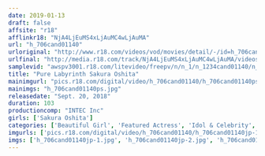 ```yaml
---
date: 2019-01-13
draft: false
affsite: "r18"
afflinkr18: "NjA4LjEuMS4xLjAuMC4wLjAuMA"
url: "h_706cand01140"
urloriginal: "http://www.r18.com/videos/vod/movies/detail/-/id=h_706cand01140"
urlfinal: "http://media.r18.com/track/NjA4LjEuMS4xLjAuMC4wLjAuMA/videos/vod/movies/detail/-/id=h_706cand01140"
samplevid: "awspv3001.r18.com/litevideo/freepv/n/n_1/n_1234cand01140/n_1234cand01140_dmb_w.mp4"
title: "Pure Labyrinth Sakura Oshita"
mainimgurl: "pics.r18.com/digital/video/h_706cand01140/h_706cand01140ps.jpg"
mainimgs: "h_706cand01140ps.jpg"
releasedate: "Sept. 20, 2018"
duration: 103
productioncomp: "INTEC Inc"
girls: ['Sakura Oshita']
categories: ['Beautiful Girl', 'Featured Actress', 'Idol & Celebrity', 'Idol Video']
imgurls: ['pics.r18.com/digital/video/h_706cand01140/h_706cand01140jp-1.jpg', 'pics.r18.com/digital/video/h_706cand01140/h_706cand01140jp-2.jpg', 'pics.r18.com/digital/video/h_706cand01140/h_706cand01140jp-3.jpg', 'pics.r18.com/digital/video/h_706cand01140/h_706cand01140jp-4.jpg', 'pics.r18.com/digital/video/h_706cand01140/h_706cand01140jp-5.jpg', 'pics.r18.com/digital/video/h_706cand01140/h_706cand01140jp-6.jpg', 'pics.r18.com/digital/video/h_706cand01140/h_706cand01140jp-7.jpg', 'pics.r18.com/digital/video/h_706cand01140/h_706cand01140jp-8.jpg', 'pics.r18.com/digital/video/h_706cand01140/h_706cand01140jp-9.jpg', 'pics.r18.com/digital/video/h_706cand01140/h_706cand01140jp-10.jpg', 'pics.r18.com/digital/video/h_706cand01140/h_706cand01140jp-11.jpg', 'pics.r18.com/digital/video/h_706cand01140/h_706cand01140jp-12.jpg', 'pics.r18.com/digital/video/h_706cand01140/h_706cand01140jp-13.jpg', 'pics.r18.com/digital/video/h_706cand01140/h_706cand01140jp-14.jpg', 'pics.r18.com/digital/video/h_706cand01140/h_706cand01140jp-15.jpg', 'pics.r18.com/digital/video/h_706cand01140/h_706cand01140jp-16.jpg', 'pics.r18.com/digital/video/h_706cand01140/h_706cand01140jp-17.jpg', 'pics.r18.com/digital/video/h_706cand01140/h_706cand01140jp-18.jpg', 'pics.r18.com/digital/video/h_706cand01140/h_706cand01140jp-19.jpg', 'pics.r18.com/digital/video/h_706cand01140/h_706cand01140jp-20.jpg']
imgs: ['h_706cand01140jp-1.jpg', 'h_706cand01140jp-2.jpg', 'h_706cand01140jp-3.jpg', 'h_706cand01140jp-4.jpg', 'h_706cand01140jp-5.jpg', 'h_706cand01140jp-6.jpg', 'h_706cand01140jp-7.jpg', 'h_706cand01140jp-8.jpg', 'h_706cand01140jp-9.jpg', 'h_706cand01140jp-10.jpg', 'h_706cand01140jp-11.jpg', 'h_706cand01140jp-12.jpg', 'h_706cand01140jp-13.jpg', 'h_706cand01140jp-14.jpg', 'h_706cand01140jp-15.jpg', 'h_706cand01140jp-16.jpg', 'h_706cand01140jp-17.jpg', 'h_706cand01140jp-18.jpg', 'h_706cand01140jp-19.jpg', 'h_706cand01140jp-20.jpg']
---
```

